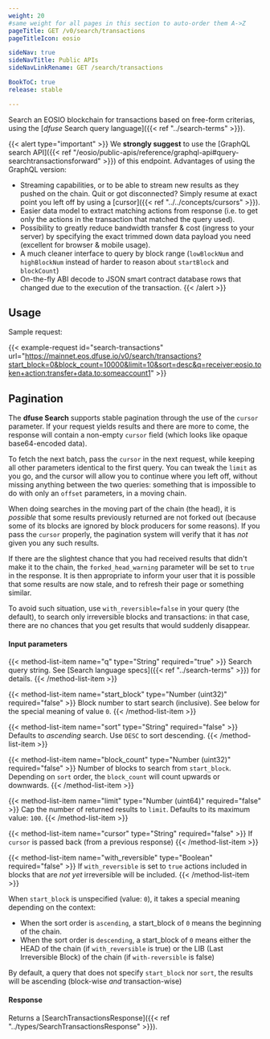 ```yaml
---
weight: 20
#same weight for all pages in this section to auto-order them A->Z
pageTitle: GET /v0/search/transactions
pageTitleIcon: eosio

sideNav: true
sideNavTitle: Public APIs
sideNavLinkRename: GET /search/transactions

BookToC: true
release: stable

---
```


Search an EOSIO blockchain for transactions based on free-form
criterias, using the [_dfuse_ Search query language]({{< ref "../search-terms" >}}).

{{< alert type="important" >}}
We **strongly suggest** to use the [GraphQL search API]({{< ref "/eosio/public-apis/reference/graphql-api#query-searchtransactionsforward" >}})
of this endpoint. Advantages of using the GraphQL version:

- Streaming capabilities, or to be able to stream new results as they pushed on the chain. Quit or got disconnected? Simply resume at exact point you left off by using a [cursor]({{< ref "../../concepts/cursors" >}}).
- Easier data model to extract matching actions from response (i.e. to get only the actions in the transaction that matched the query used).
- Possibility to greatly reduce bandwidth transfer & cost (ingress to your server) by specifying the exact trimmed down data payload you need (excellent for browser & mobile usage).
- A much cleaner interface to query by block range (`lowBlockNum` and `highBlockNum` instead of harder to reason about `startBlock` and `blockCount`)
- On-the-fly ABI decode to JSON smart contract database rows that changed due to the execution of the transaction.
{{< /alert >}}

## Usage

Sample request:

{{< example-request id="search-transactions" url="https://mainnet.eos.dfuse.io/v0/search/transactions?start_block=0&block_count=10000&limit=10&sort=desc&q=receiver:eosio.token+action:transfer+data.to:someaccount1" >}}

## Pagination

The **dfuse Search** supports stable pagination through the use of the
`cursor` parameter. If your request yields results and there are more
to come, the response will contain a non-empty `cursor` field (which
looks like opaque base64-encoded data).

To fetch the next batch, pass the `cursor` in the next request, while
keeping all other parameters identical to the first query. You can
tweak the `limit` as you go, and the cursor will allow you to continue
where you left off, without missing anything between the two queries:
something that is impossible to do with only an `offset` parameters,
in a moving chain.

When doing searches in the moving part of the chain (the head), it is
*possible* that some results previously returned are not forked out
(because some of its blocks are ignored by block producers for some
reasons).  If you pass the `cursor` properly, the pagination system
will verify that it has *not* given you any such results.

If there are the slightest chance that you had received results that
didn't make it to the chain, the `forked_head_warning` parameter will
be set to `true` in the response. It is then appropriate to inform
your user that it is possible that some results are now stale, and to
refresh their page or something similar.

To avoid such situation, use `with_reversible=false` in your query
(the default), to search only irreversible blocks and transactions: in
that case, there are no chances that you get results that would
suddenly disappear.



#### Input parameters

{{< method-list-item name="q" type="String" required="true" >}}
  Search query string. See [Search language specs]({{< ref "../search-terms" >}}) for details.
{{< /method-list-item >}}

{{< method-list-item name="start_block" type="Number (uint32)" required="false" >}}
  Block number to start search (inclusive). See below for the special meaning of value `0`.
{{< /method-list-item >}}

{{< method-list-item name="sort" type="String" required="false" >}}
  Defaults to _ascending_ search. Use `DESC` to sort descending.
{{< /method-list-item >}}

{{< method-list-item name="block_count" type="Number (uint32)" required="false" >}}
  Number of blocks to search from `start_block`. Depending on `sort` order, the `block_count` will count upwards or downwards.
{{< /method-list-item >}}

{{< method-list-item name="limit" type="Number (uint64)" required="false" >}}
  Cap the number of returned results to `limit`. Defaults to its maximum value: `100`.
{{< /method-list-item >}}

{{< method-list-item name="cursor" type="String" required="false" >}}
  If `cursor` is passed back (from a previous response)
{{< /method-list-item >}}

{{< method-list-item name="with_reversible" type="Boolean" required="false" >}}
  If `with_reversible` is set to `true` actions included in blocks that are *not yet* irreversible will be included.
{{< /method-list-item >}}

When `start_block` is unspecified (value: `0`), it takes a special meaning depending on the context:
* When the sort order is `ascending`, a start_block of `0` means the beginning of the chain.
* When the sort order is `descending`, a start_block of `0` means either the HEAD of the chain (if `with_reversible` is true) or the LIB (Last Irreversible Block) of the chain (if `with-reversible` is false)

By default, a query that does not specify `start_block` nor `sort`, the results will be ascending (block-wise *and* transaction-wise)

#### Response

Returns a [SearchTransactionsResponse]({{< ref "../types/SearchTransactionsResponse" >}}).
